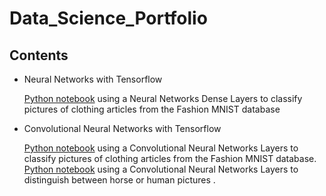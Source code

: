 # Data_Science_Portfolio

## Contents
- Neural Networks with Tensorflow 

  [Python notebook](https://github.com/ShaalanMarwan/Data_Science_Portfolio/blob/main/Fashion_Mnist.ipynb) using a Neural Networks Dense Layers to classify pictures of clothing articles from the Fashion MNIST database

- Convolutional Neural Networks with Tensorflow

   [Python notebook](https://github.com/ShaalanMarwan/Data_Science_Portfolio/blob/main/CNN_Fashion_Mnist.ipynb)  using a Convolutional Neural Networks Layers to classify pictures of clothing articles from the Fashion MNIST database.
   [Python notebook](https://github.com/ShaalanMarwan/Data_Science_Portfolio/blob/main/CNN_horse_or_human.ipynb)  using a Convolutional Neural Networks Layers to distinguish between horse or human pictures .


